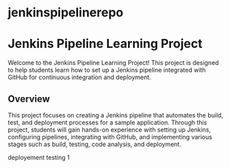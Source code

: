 # jenkinspipelinerepo
# Jenkins Pipeline Learning Project

Welcome to the Jenkins Pipeline Learning Project! This project is designed to help students learn how to set up a Jenkins pipeline integrated with GitHub for continuous integration and deployment.

## Overview

This project focuses on creating a Jenkins pipeline that automates the build, test, and deployment processes for a sample application. Through this project, students will gain hands-on experience with setting up Jenkins, configuring pipelines, integrating with GitHub, and implementing various stages such as build, testing, code analysis, and deployment.

deployement testing 1